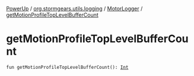 [PowerUp](../../index.md) / [org.stormgears.utils.logging](../index.md) / [MotorLogger](index.md) / [getMotionProfileTopLevelBufferCount](./get-motion-profile-top-level-buffer-count.md)

# getMotionProfileTopLevelBufferCount

`fun getMotionProfileTopLevelBufferCount(): `[`Int`](https://kotlinlang.org/api/latest/jvm/stdlib/kotlin/-int/index.html)